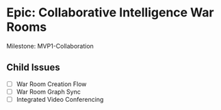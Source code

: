 # Epic: Collaborative Intelligence War Rooms

Milestone: MVP1-Collaboration

## Child Issues

- [ ] War Room Creation Flow
- [ ] War Room Graph Sync
- [ ] Integrated Video Conferencing
